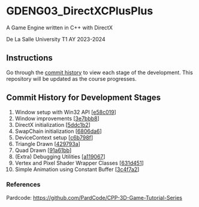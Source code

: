 # GDENG03_DirectXCPlusPlus
A Game Engine written in C++ with DirectX

De La Salle University T1 AY 2023-2024

## Instructions
Go through the [commit history](https://github.com/nromblon/GDENG03_DirectXCPlusPlus/commits/master) to view each stage of the development. This repository will be updated as the course progresses.

## Commit History for Development Stages
1. Window setup with Win32 API [[e58c019](https://github.com/nromblon/GDENG03_DirectXCPlusPlus/commit/e58c0193caf58d5342cf43c40866f837dec97678)]
2. Window improvements [[3e7bbb8](https://github.com/nromblon/GDENG03_DirectXCPlusPlus/commit/3e7bbb81f5515d49d1be2b37790620e4bd5d8c6f)]
3. DirectX initialization [[5ddc1b2](https://github.com/nromblon/GDENG03_DirectXCPlusPlus/commit/5ddc1b22456b80ff3af2e3880271da12ab4e5e4c)]
4. SwapChain initialization [[6806da6](https://github.com/nromblon/GDENG03_DirectXCPlusPlus/commit/6806da6a0f4c67cebd98ab1bce6978a854123e49)]
5. DeviceContext setup [[c6b798f](https://github.com/nromblon/GDENG03_DirectXCPlusPlus/commit/c6b798f19e5348fa9de55527c443461de03aa120)]
6. Triangle Drawn [[429793a](https://github.com/nromblon/GDENG03_DirectXCPlusPlus/commit/429793a76a3e4f45ebef79dede2aa8582e297310)]
7. Quad Drawn [[91a61bb](https://github.com/nromblon/GDENG03_DirectXCPlusPlus/commit/91a61bbfee7a3fd000d9c2c4bdf92ca5902fbd84)]
8. (Extra) Debugging Utilities [[a119067](https://github.com/nromblon/GDENG03_DirectXCPlusPlus/commit/a1190672b780478dce182dc2b4809b59a798d3c4)]
9. Vertex and Pixel Shader Wrapper Classes [[631d451](https://github.com/nromblon/GDENG03_DirectXCPlusPlus/commit/631d451c2342b08fcd1c3e966012eae2944f1b24)]
10. Simple Animation using Constant Buffer [[3c4f7a2](https://github.com/nromblon/GDENG03_DirectXCPlusPlus/commit/3c4f7a2ef161ee7c7f37c065bd6255ef7e4e7a2d)]

### References
Pardcode: https://github.com/PardCode/CPP-3D-Game-Tutorial-Series
